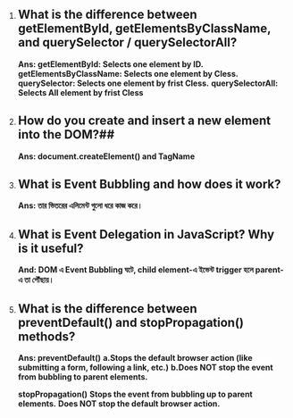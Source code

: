 1.	## What is the difference between getElementById, getElementsByClassName, and querySelector / querySelectorAll?

     **Ans: getElementById: Selects one element by ID.**
     **getElementsByClassName: Selects one element by Cless.**
     **querySelector: Selects one element by frist  Cless.**
     **querySelectorAll: Selects All element by frist  Cless**

2.	## How do you create and insert a new element into the DOM?##     
     **Ans: document.createElement() and TagName**

3.	## What is Event Bubbling and how does it work?
     **Ans: তার ভিতরের এলিমেন্ট গুলো ধরে কাজ করে।**

4.	## What is Event Delegation in JavaScript? Why is it useful?     
    **And: DOM এ Event Bubbling ঘটে, child element-এ ইভেন্ট trigger হলে parent-এ তা পৌঁছায়।**

5.	## What is the difference between preventDefault() and stopPropagation() methods?
     **Ans: preventDefault()**
     **a.Stops the default browser action (like submitting a form, following a link, etc.)**
     **b.Does NOT stop the event from bubbling to parent elements.**

     **stopPropagation()**
     **Stops the event from bubbling up to parent elements.**
     **Does NOT stop the default browser action.**